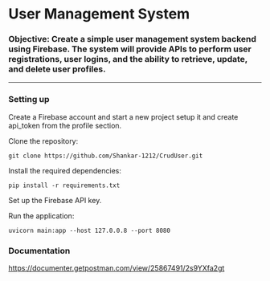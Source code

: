 # User Management System 
### Objective: Create a simple user management system backend using Firebase. The system will provide APIs to perform user registrations, user logins, and the ability to retrieve, update, and delete user profiles.
___
### Setting up  
Create a Firebase account and start a new project setup it and create api_token from the profile section.

Clone the repository:
```
git clone https://github.com/Shankar-1212/CrudUser.git
```
Install the required dependencies:
```
pip install -r requirements.txt
```
Set up the Firebase API key.

Run the application:
```
uvicorn main:app --host 127.0.0.8 --port 8080
```
### Documentation
https://documenter.getpostman.com/view/25867491/2s9YXfa2gt
